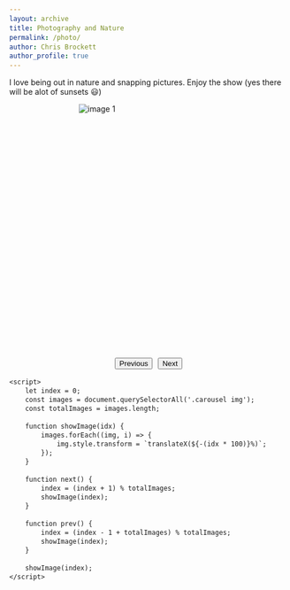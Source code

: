 ```yaml
---
layout: archive
title: Photography and Nature
permalink: /photo/
author: Chris Brockett
author_profile: true
---
```

I love being out in nature and snapping pictures.  Enjoy the show (yes there will be alot of sunsets :smiley:)

<html lang="en">
<head>
    <meta charset="UTF-8">
    <meta name="viewport" content="width=device-width, initial-scale=1.0">
    <title>Picture Carousel</title>
    <style>
        .carousel {
            display: flex;
            overflow: hidden;
            width: 50%;
            height: 50%;
            margin: auto;
            position: relative;
        }
        .carousel img {
            min-width: 100%;
            transition: transform 0.5s ease;
        }
        .buttons {
            display: flex;
            justify-content: center;
            margin-top: 10px;
        }
        .buttons button {
            margin: 0 5px;
        }
    </style>
</head>
<body>
    <div class="carousel">
        <img src="/assets/images/barn.jpg" alt="image 1">
        <img src="/assets/images/sset1.jpg" alt="image 2">
        <img src="/assets/images/waterfall.jpg" alt="image 3">
        <img src="/assets/images/sand.jpg" alt="image 4">
        <img src="https://i.imgur.com/ngUGA5d.jpg" alt="image 5">
        <img src="https://i.imgur.com/GPymVn9.jpg" alt="image 6">
        <img src="https://i.imgur.com/rtdtYHd.jpg" alt="image 7">
        <img src="https://i.imgur.com/5ZlhhD2.jpg" alt="image 8">
        <img src="https://i.imgur.com/G1iu0MR.jpg" alt="image 9">
    </div>
    <div class="buttons">
        <button onclick="prev()">Previous</button>
        <button onclick="next()">Next</button>
    </div>

    <script>
        let index = 0;
        const images = document.querySelectorAll('.carousel img');
        const totalImages = images.length;

        function showImage(idx) {
            images.forEach((img, i) => {
                img.style.transform = `translateX(${-(idx * 100)}%)`;
            });
        }

        function next() {
            index = (index + 1) % totalImages;
            showImage(index);
        }

        function prev() {
            index = (index - 1 + totalImages) % totalImages;
            showImage(index);
        }

        showImage(index);
    </script>
</body>
</html>
